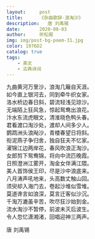 ```yaml
---
layout:     post
title:      《杂曲歌辞·浪淘沙》
description:   唐 刘禹锡
date:       2020-08-03
author:     听松阁
img: img/post-bg-poem-31.jpg
color: 1976D2
catalog: true
tags:
    - 美文
    - 古典诗词
---
```


九曲黄河万里沙，浪淘几簸自天涯。<br>
如今直上银河去，同到牵牛织女家。<br>
洛水桥边春日斜，碧流轻浅见琼沙。<br>
无端陌上狂风急，惊起鸳鸯出浪花。<br>
汴水东流虎眼文，清淮晓色鸭头春。<br>
君看渡口淘沙处，渡却人间多少人。<br>
鹦鹉洲头浪飐沙，青楼春望日将斜。<br>
衔泥燕子争归舍，独自狂夫不忆家。<br>
濯锦江边两岸花，春风吹浪正淘沙。<br>
女郎剪下鸳鸯锦，将向中流匹晚霞。<br>
日照澄洲江雾开，淘金女伴满江隈。<br>
美人首饰侯王印，尽是沙中浪底来。<br>
八月涛声吼地来，头高数丈触山回。<br>
须臾却入海门去，卷起沙堆似雪堆。<br>
莫道谗言如浪深，莫言迁客似沙沉。<br>
千淘万漉虽辛苦，吹尽狂沙始到金。<br>
流水淘沙不暂停，前波未灭后波生。<br>
令人忽忆潇湘渚，回唱迎神三两声。<br>

唐 刘禹锡